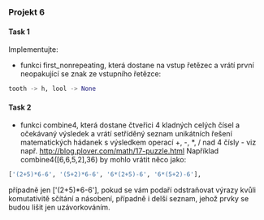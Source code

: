 ﻿### Projekt 6

#### Task 1

Implementujte:

- funkci first_nonrepeating, která dostane na vstup řetězec a vrátí první neopakující se znak ze vstupního řetězce:
```python
tooth -> h, lool -> None
```

#### Task 2
- funkci combine4, která dostane čtveřici 4 kladných celých čísel a očekávaný výsledek a vrátí setříděný seznam  unikátních řešení matematických hádanek s výsledkem operací +, -, *, / nad 4 čísly - viz např. http://blog.plover.com/math/17-puzzle.html
Například combine4([6,6,5,2],36) by mohlo vrátit něco jako:
```python
['(2+5)*6-6', '(5+2)*6-6', '6*(2+5)-6', '6*(5+2)-6'],
```
případně jen ['(2+5)*6-6'], pokud se vám podaří odstraňovat výrazy kvůli komutativitě sčítání a násobení,
případně i delší seznam, jehož prvky se budou lišit jen uzávorkováním.